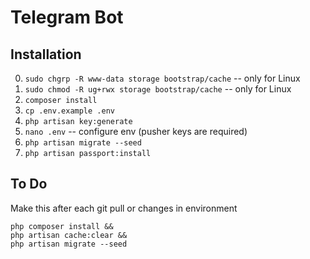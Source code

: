 # Telegram Bot #


## Installation ##
0. `sudo chgrp -R www-data storage bootstrap/cache` -- only for Linux
0. `sudo chmod -R ug+rwx storage bootstrap/cache` -- only for Linux
0. `composer install`
0. `cp .env.example .env`
0. `php artisan key:generate`
0. `nano .env`  -- configure env (pusher keys are required)
0. `php artisan migrate --seed`
0. `php artisan passport:install`

## To Do ##

Make this after each git pull or changes in environment

```
php composer install && 
php artisan cache:clear &&  
php artisan migrate --seed
```
